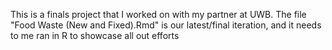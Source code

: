 This is a finals project that I worked on with my partner at UWB. The file "Food Waste (New and Fixed).Rmd" is our latest/final iteration, and it needs to me ran in R to showcase all out efforts

